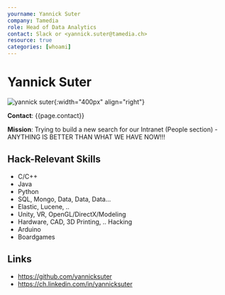 ```yaml
---
yourname: Yannick Suter
company: Tamedia
role: Head of Data Analytics
contact: Slack or <yannick.suter@tamedia.ch>
resource: true
categories: [whoami]
---
```


Yannick Suter
=============

![yannick suter](/tamedia-hackdays/whoami/pics/yannicksuter.png "Yannick Suter"){:width="400px" align="right"}

**Contact**: {{page.contact}}

**Mission**: Trying to build a new search for our Intranet (People section) - ANYTHING IS BETTER THAN WHAT WE HAVE NOW!!!

Hack-Relevant Skills
--------------------

- C/C++
- Java
- Python
- SQL, Mongo, Data, Data, Data... 
- Elastic, Lucene, .. 
- Unity, VR, OpenGL/DirectX/Modeling
- Hardware, CAD, 3D Printing, .. Hacking
- Arduino
- Boardgames

Links
-----
- <https://github.com/yannicksuter>
- <https://ch.linkedin.com/in/yannicksuter>